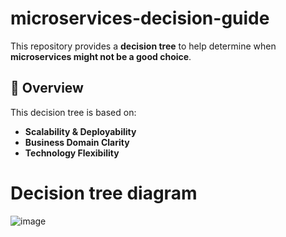 # microservices-decision-guide
This repository provides a **decision tree** to help determine when **microservices might not be a good choice**.

## 🚀 Overview

This decision tree is based on:
- **Scalability & Deployability**
- **Business Domain Clarity**
- **Technology Flexibility**

# Decision tree diagram

![image](https://github.com/user-attachments/assets/6194167b-79a4-4e4d-b806-44e5bd233a8a)


